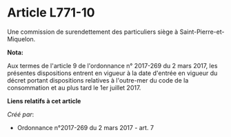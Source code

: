 # Article L771-10

Une commission de surendettement des particuliers siège à Saint-Pierre-et-Miquelon.

**Nota:**

Aux termes de l'article 9 de l'ordonnance n° 2017-269 du 2 mars 2017,  les présentes dispositions entrent en vigueur à la
date d'entrée en  vigueur du décret portant dispositions relatives à l'outre-mer du code  de la consommation et au plus tard
le 1er juillet 2017.

**Liens relatifs à cet article**

_Créé par_:

  - Ordonnance n°2017-269 du 2 mars 2017 - art. 7
